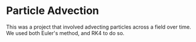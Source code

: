 # Particle Advection
This was a project that involved advecting particles across a field over time. We used both Euler's method, and RK4 to do so.
